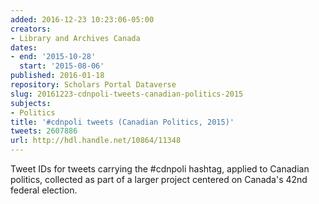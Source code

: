 ```yaml
---
added: 2016-12-23 10:23:06-05:00
creators:
- Library and Archives Canada
dates:
- end: '2015-10-28'
  start: '2015-08-06'
published: 2016-01-18
repository: Scholars Portal Dataverse
slug: 20161223-cdnpoli-tweets-canadian-politics-2015
subjects:
- Politics
title: '#cdnpoli tweets (Canadian Politics, 2015)'
tweets: 2607886
url: http://hdl.handle.net/10864/11348
---
```


Tweet IDs for tweets carrying the #cdnpoli hashtag, applied to Canadian politics, collected as part of a larger project centered on Canada's 42nd federal election.

